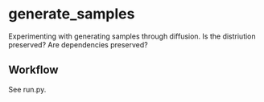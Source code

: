 # generate_samples

Experimenting with generating samples through diffusion. Is the distriution preserved? Are dependencies preserved?

## Workflow

See run.py.

